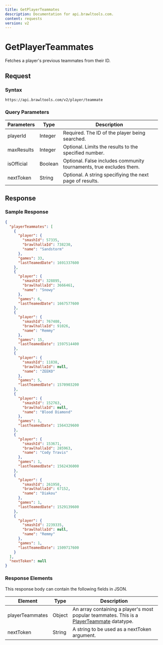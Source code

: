 ```yaml
---
title: GetPlayerTeammates
description: Documentation for api.brawltools.com.
content: requests
version: v2
---
```


# GetPlayerTeammates

Fetches a player's previous teammates from their ID.

## Request

### Syntax

```url
https://api.brawltools.com/v2/player/teammate
```

### Query Parameters

| Parameters | Type    | Description                                                  |
| ---------- | ------- | ------------------------------------------------------------ |
| playerId   | Integer | Required. The ID of the player being searched.               |
| maxResults | Integer | Optional. Limits the results to the specified number.        |
| isOfficial | Boolean | Optional. False includes community tournaments, true excludes them. |
| nextToken  | String  | Optional. A string specifiying the next page of results.     |

## Response

### Sample Response

```json
{
  "playerTeammates": [
    {
      "player": {
        "smashId": 57335,
        "brawlhallaId": 738230,
        "name": "Sandstorm"
      },
      "games": 33,
      "lastTeamedDate": 1691337600
    },
    {
      "player": {
        "smashId": 328895,
        "brawlhallaId": 3666461,
        "name": "Snowy"
      },
      "games": 6,
      "lastTeamedDate": 1667577600
    },
    {
      "player": {
        "smashId": 767408,
        "brawlhallaId": 91026,
        "name": "Remmy"
      },
      "games": 15,
      "lastTeamedDate": 1597514400
    },
    {
      "player": {
        "smashId": 11838,
        "brawlhallaId": null,
        "name": "ZEEKO"
      },
      "games": 5,
      "lastTeamedDate": 1570903200
    },
    {
      "player": {
        "smashId": 152763,
        "brawlhallaId": null,
        "name": "Blood Diamond"
      },
      "games": 1,
      "lastTeamedDate": 1564329600
    },
    {
      "player": {
        "smashId": 153671,
        "brawlhallaId": 285963,
        "name": "Cody Travis"
      },
      "games": 1,
      "lastTeamedDate": 1562436000
    },
    {
      "player": {
        "smashId": 261958,
        "brawlhallaId": 67152,
        "name": "Diakou"
      },
      "games": 1,
      "lastTeamedDate": 1529139600
    },
    {
      "player": {
        "smashId": 2239335,
        "brawlhallaId": null,
        "name": "Remmy"
      },
      "games": 1,
      "lastTeamedDate": 1509717600
    }
  ],
  "nextToken": null
}
```

### Response Elements

This response body can contain the following fields in JSON.

| Element         | Type   | Description                                                  |
| --------------- | ------ | ------------------------------------------------------------ |
| playerTeammates | Object | An array containing a player's most popular teammates. This is a <a href="../../datatypes/playerteammate">PlayerTeammate</a> datatype. |
| nextToken       | String | A string to be used as a nextToken argument.                 |

